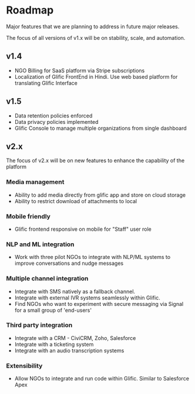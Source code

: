 # Roadmap
Major features that we are planning to address in future major releases.

The focus of all versions of v1.x will be on stability, scale, and automation.

## v1.4
- NGO Billing for SaaS platform via Stripe subscriptions
- Localization of Glific FrontEnd in Hindi. Use web based platform for translating Glific Interface

## v1.5
- Data retention policies enforced
- Data privacy policies implemented
- Glific Console to manage multiple organizations from single dashboard

## v2.x

The focus of v2.x will be on new features to enhance the capability of the platform

### Media management
- Ability to add media directly from glific app and store on cloud storage
- Ability to restrict download of attachments to local

### Mobile friendly
- Glific frontend responsive on mobile for "Staff" user role

### NLP and ML integration
- Work with three pilot NGOs to integrate with NLP/ML systems to improve conversations and nudge messages

### Multiple channel integration
- Integrate with SMS natively as a fallback channel.
- Integrate with external IVR systems seamlessly within Glific.
- Find NGOs who want to experiment with secure messaging via Signal for a small group of 'end-users'

### Third party integration
- Integrate with a CRM - CiviCRM, Zoho, Salesforce
- Integrate with a ticketing system
- Integrate with an audio transcription systems

### Extensibility
- Allow NGOs to integrate and run code within Glific. Similar to Salesforce Apex
